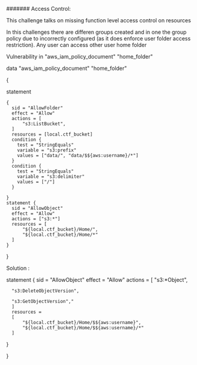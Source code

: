 ####### Access Control:


This challenge talks on missing function level access control on resources 

In this challenges there are differen groups created and in one the group policy due to incorrectly configured (as it does enforce user folder access restriction). Any user can access
other user home folder 

Vulnerability in "aws_iam_policy_document" "home_folder"



data "aws_iam_policy_document" "home_folder"


{
   
   statement 
    
    {
      sid = "AllowFolder"
      effect = "Allow"
      actions = [
          "s3:ListBucket",
      ]
      resources = [local.ctf_bucket]
      condition {
        test = "StringEquals"
        variable = "s3:prefix"
        values = ["data/", "data/$${aws:username}/*"]
      }
      condition {
        test = "StringEquals"
        variable = "s3:delimiter"
        values = ["/"]
      }

    }
    statement {
      sid = "AllowObject"
      effect = "Allow"
      actions = ["s3:*"]
      resources = [
          "${local.ctf_bucket}/Home/",
          "${local.ctf_bucket}/Home/*"
      ]
    }
}

Solution : 

statement 
{
      sid = "AllowObject"
      effect = "Allow"
      actions = 
      [
       "s3:*Object",
      
      "s3:DeleteObjectVersion",
      
      "s3:GetObjectVersion","
      ]
      resources = 
      [
          "${local.ctf_bucket}/Home/$${aws:username}",
          "${local.ctf_bucket}/Home/$${aws:username}/*"
      ]
      
 }
    
    
}
